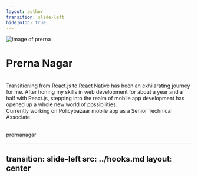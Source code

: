 ```yaml
---
layout: author
transition: slide-left
hideInToc: true
---
```


![image of prerna](/prerna_img.jpg)

# Prerna Nagar

<br>
<div>
  Transitioning from React.js to React Native has been an exhilarating journey for me. After honing my skills in web development for about a year and a half with React.js, stepping into the realm of mobile app development has opened up a whole new world of possibilities.
  <br>
  Currently working on Policybazaar mobile app as a Senior Technical Associate.
</div>
<br>

<footer>

  <carbon-logo-linkedin />[prernanagar](http://linkedin.com/in/prernahbtu)

</footer>

<!--
About myself
-->

---
transition: slide-left
src: ../hooks.md
layout: center
---
